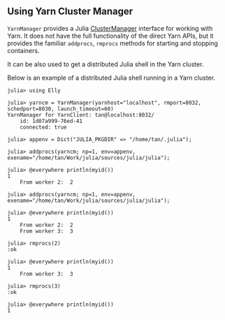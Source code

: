## Using Yarn Cluster Manager

`YarnManager` provides a Julia [ClusterManager](http://docs.julialang.org/en/latest/manual/parallel-computing/#clustermanagers) interface for 
working with Yarn. It does not have the full functionality of the direct Yarn APIs, but it provides the familiar `addprocs`, `rmprocs` methods 
for starting and stopping containers. 

It can be also used to get a distributed Julia shell in the Yarn cluster.

Below is an example of a distributed Julia shell running in a Yarn cluster.

````
julia> using Elly

julia> yarncm = YarnManager(yarnhost="localhost", rmport=8032, schedport=8030, launch_timeout=60)
YarnManager for YarnClient: tan@localhost:8032/
    id: 1d07a999-76ed-41
    connected: true

julia> appenv = Dict("JULIA_PKGDIR" => "/home/tan/.julia");

julia> addprocs(yarncm; np=1, env=appenv, exename="/home/tan/Work/julia/sources/julia/julia");

julia> @everywhere println(myid())
1
    From worker 2:  2

julia> addprocs(yarncm; np=1, env=appenv, exename="/home/tan/Work/julia/sources/julia/julia");

julia> @everywhere println(myid())
1
    From worker 2:  2
    From worker 3:  3

julia> rmprocs(2)
:ok

julia> @everywhere println(myid())
1
    From worker 3:  3

julia> rmprocs(3)
:ok

julia> @everywhere println(myid())
1
````
